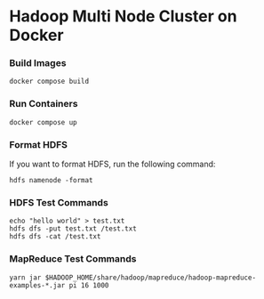 # Hadoop Multi Node Cluster on Docker

### Build Images
```
docker compose build
```

### Run Containers
```
docker compose up
```

### Format HDFS
If you want to format HDFS, run the following command:
```
hdfs namenode -format
```

### HDFS Test Commands
```
echo "hello world" > test.txt
hdfs dfs -put test.txt /test.txt
hdfs dfs -cat /test.txt
```

### MapReduce Test Commands
```
yarn jar $HADOOP_HOME/share/hadoop/mapreduce/hadoop-mapreduce-examples-*.jar pi 16 1000
```